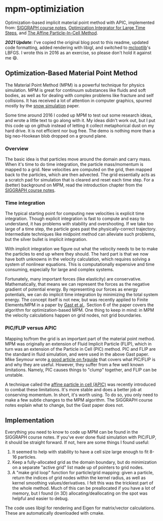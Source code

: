 # mpm-optimiziation

Optimization-based implicit material point method with APIC,
implemented from: [SIGGRAPH course notes](http://web.cs.ucla.edu/~cffjiang/mpmcourse/mpm_course_nodes.pdf),
[Optimization Integrator for Large Time Steps](https://www.math.ucla.edu/~jteran/papers/GSSJT15.pdf),
and [The Affine Particle-In-Cell Method](https://disney-animation.s3.amazonaws.com/uploads/production/publication_asset/104/asset/apic-aselle-final.pdf).

***2021 Update***: I've copied the original blog post to this readme, updated code formatting, added rendering with libigl, and switched to [mcloptlib](https://github.com/mattoverby/mcloptlib)'s LBFGS.
I wrote this in 2016 as an exercise, so please don't hold it against me :smile:.

## Optimization-Based Material Point Method

The Material Point Method (MPM) is a powerful technique for physics simulation.
MPM is great for continuum substances like fluids and soft bodies, as well as for dealing with complex problems like fracture and self collisions.
It has received a lot of attention in computer graphics, spurred mostly by the [snow simulation](https://www.disneyanimation.com/publications/a-material-point-method-for-snow-simulation) paper.

Some time around 2016 I coded up MPM to test out some research ideas, and wrote a little text to go along with it.
My ideas didn't work out, but I put this code up on github instead of letting it collect metaphorical dust on my hard drive.
It is not efficient nor bug free.
The demo is nothing more than a big neo-Hookean blob dropped on a ground plane.

### Overview

The basic idea is that particles move around the domain and carry mass.
When it's time to do time integration, the particle mass/momentum is mapped to a grid.
New velocities are computed on the grid, then mapped back to the particles, which are then advected.
The grid essentially acts as a scratch pad for simulation that is cleared and reset each time step.
For a (better) background on MPM, read the introduction chapter from the [SIGGRAPH course notes](http://alexey.stomakhin.com/research/siggraph2016_mpm.pdf).

### Time integration

The typical starting point for computing new velocities is explicit time integration.
Though explicit integration is fast to compute and easy to understand, it has problems with stability and overshooting.
If we take too large of a time step, the particle goes past the physically-correct trajectory.
Intermediate techniques like midpoint method can alleviate such problems, but the silver bullet is implicit integration.

With implicit integration we figure out what the velocity needs to be to make the particles to end up where they should.
The hard part is that we now have both unknowns in the velocity calculation, which requires solving a system of nonlinear equations.
This is computationally expensive and time consuming, especially for large and complex systems.

Fortunately, many important forces (like elasticity) are conservative.
Mathematically, that means we can represent the forces as the negative gradient of potential energy.
By representing our forces as energy potentials, we can do implicit time integration by minimizing the total system energy.
The concept itself is not new, but was recently applied to Finite Elements/MPM in a paper by [Gast et al.](https://www.math.ucla.edu/%7Ejteran/papers/GSSJT15.pdf).
Section 6 of the paper covers the algorithm for optimization-based MPM.
One thing to keep in mind: in MPM the velocity calculations happen on grid nodes, not grid boundaries.

### PIC/FLIP versus APIC

Mapping to/from the grid is an important part of the material point method.
MPM was originally an extension of Fluid Implicit Particle (FLIP), which in turn was an extension of the Particle in Cell (PIC) method.
PIC and FLIP are the standard in fluid simulation, and were used in the above Gast paper.
Mike Seymour wrote [a good article on fxguide](https://www.fxguide.com/fxfeatured/the-science-of-fluid-sims/) that covers what PIC/FLIP is and why they are useful.
However, they suffer from a few well known limitations.
Namely, PIC causes things to "clump" together, and FLIP can be unstable.

A technique called the [affine particle in cell (APIC)](https://dl.acm.org/doi/10.1145/2766996) was recently introduced to combat these limitations.
It's more stable and does a better job at conserving momentum.
In short, it's worth using. To do so, you only need to make a few subtle changes to the MPM algorithm.
The SIGGRAPH course notes explain what to change, but the Gast paper does not.

## Implementation

Everything you need to know to code up MPM can be found in the SIGGRAPH course notes.
If you've ever done fluid simulation with PIC/FLIP, it should be straight forward. If not, here are some things I found useful:

1. It seemed to help with stability to have a cell size large enough to fit 8-16 particles.
2. Keep a fully-allocated grid as the domain boundary, but do minimization on a separate "active grid" list made up of pointers to grid nodes.
3. A "make grid loop" function for particle/grid mapping: given a particle, return the indices of grid nodes within the kernel radius, as well as kernel smoothing values/derivatives. I felt this was the trickiest part of the whole method. Much of this can be preallocated if you have a lot of memory, but I found (in 3D) allocating/deallocating on the spot was helpful and easier to debug.

The code uses libigl for rendering and Eigen for matrix/vector calculations. These are automatically downloaded with cmake.
